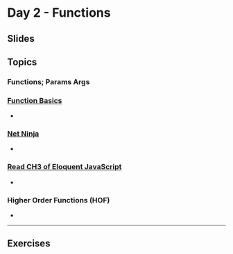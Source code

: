 # Day 2 - Functions

## Slides



## Topics

### Functions; Params Args

### [Function Basics](https://www.youtube.com/watch?v=wRHAitGzBrg)

-

### [Net Ninja](https://www.youtube.com/watch?v=xUI5Tsl2JpY)

-

### [Read CH3 of Eloquent JavaScript](https://eloquentjavascript.net/03_functions.html)

-

### Higher Order Functions (HOF)

-

----
## Exercises